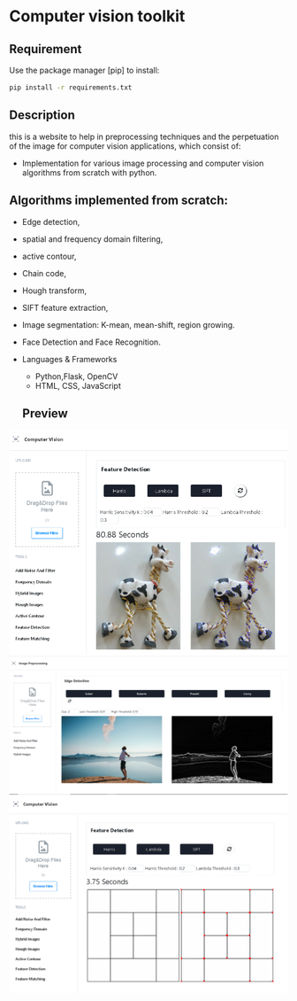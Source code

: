 # Computer vision toolkit
## Requirement

Use the package manager [pip] to install:

```bash
pip install -r requirements.txt
```

## Description
this is a website to help in preprocessing techniques and the perpetuation of the image for computer vision applications, which consist of:

- Implementation for various image processing and computer vision algorithms from scratch with python.

## Algorithms implemented from scratch:
- Edge detection,
- spatial and frequency domain filtering,
- active contour,
-  Chain code,
-  Hough transform,
-  SIFT feature extraction,
-  Image segmentation: K-mean, mean-shift, region growing.

- Face Detection and Face Recognition.
- Languages & Frameworks
  - Python,Flask, OpenCV
  - HTML, CSS, JavaScript  
  
  ## Preview
![](https://github.com/Amrmohamed090/Computer-Vision-Toolkit/blob/main/screenshots/sift.png)
![](https://github.com/Amrmohamed090/Computer-Vision-Toolkit/blob/main/screenshots/subtab%20edge.png)
![](https://github.com/Amrmohamed090/Computer-Vision-Toolkit/blob/main/screenshots/harris.png)

